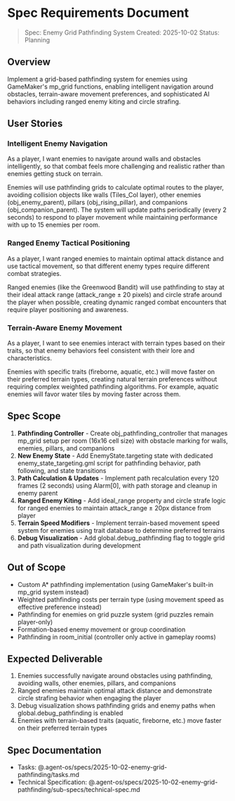 # Spec Requirements Document

> Spec: Enemy Grid Pathfinding System
> Created: 2025-10-02
> Status: Planning

## Overview

Implement a grid-based pathfinding system for enemies using GameMaker's mp_grid functions, enabling intelligent navigation around obstacles, terrain-aware movement preferences, and sophisticated AI behaviors including ranged enemy kiting and circle strafing.

## User Stories

### Intelligent Enemy Navigation

As a player, I want enemies to navigate around walls and obstacles intelligently, so that combat feels more challenging and realistic rather than enemies getting stuck on terrain.

Enemies will use pathfinding grids to calculate optimal routes to the player, avoiding collision objects like walls (Tiles_Col layer), other enemies (obj_enemy_parent), pillars (obj_rising_pillar), and companions (obj_companion_parent). The system will update paths periodically (every 2 seconds) to respond to player movement while maintaining performance with up to 15 enemies per room.

### Ranged Enemy Tactical Positioning

As a player, I want ranged enemies to maintain optimal attack distance and use tactical movement, so that different enemy types require different combat strategies.

Ranged enemies (like the Greenwood Bandit) will use pathfinding to stay at their ideal attack range (attack_range ± 20 pixels) and circle strafe around the player when possible, creating dynamic ranged combat encounters that require player positioning and awareness.

### Terrain-Aware Enemy Movement

As a player, I want to see enemies interact with terrain types based on their traits, so that enemy behaviors feel consistent with their lore and characteristics.

Enemies with specific traits (fireborne, aquatic, etc.) will move faster on their preferred terrain types, creating natural terrain preferences without requiring complex weighted pathfinding algorithms. For example, aquatic enemies will favor water tiles by moving faster across them.

## Spec Scope

1. **Pathfinding Controller** - Create obj_pathfinding_controller that manages mp_grid setup per room (16x16 cell size) with obstacle marking for walls, enemies, pillars, and companions
2. **New Enemy State** - Add EnemyState.targeting state with dedicated enemy_state_targeting.gml script for pathfinding behavior, path following, and state transitions
3. **Path Calculation & Updates** - Implement path recalculation every 120 frames (2 seconds) using Alarm[0], with path storage and cleanup in enemy parent
4. **Ranged Enemy Kiting** - Add ideal_range property and circle strafe logic for ranged enemies to maintain attack_range ± 20px distance from player
5. **Terrain Speed Modifiers** - Implement terrain-based movement speed system for enemies using trait database to determine preferred terrains
6. **Debug Visualization** - Add global.debug_pathfinding flag to toggle grid and path visualization during development

## Out of Scope

- Custom A* pathfinding implementation (using GameMaker's built-in mp_grid system instead)
- Weighted pathfinding costs per terrain type (using movement speed as effective preference instead)
- Pathfinding for enemies on grid puzzle system (grid puzzles remain player-only)
- Formation-based enemy movement or group coordination
- Pathfinding in room_initial (controller only active in gameplay rooms)

## Expected Deliverable

1. Enemies successfully navigate around obstacles using pathfinding, avoiding walls, other enemies, pillars, and companions
2. Ranged enemies maintain optimal attack distance and demonstrate circle strafing behavior when engaging the player
3. Debug visualization shows pathfinding grids and enemy paths when global.debug_pathfinding is enabled
4. Enemies with terrain-based traits (aquatic, fireborne, etc.) move faster on their preferred terrain types

## Spec Documentation

- Tasks: @.agent-os/specs/2025-10-02-enemy-grid-pathfinding/tasks.md
- Technical Specification: @.agent-os/specs/2025-10-02-enemy-grid-pathfinding/sub-specs/technical-spec.md
